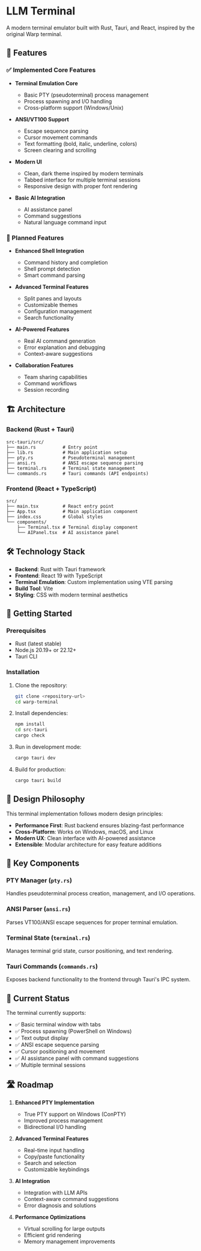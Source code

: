 # LLM Terminal

A modern terminal emulator built with Rust, Tauri, and React, inspired by the original Warp terminal.

## 🚀 Features

### ✅ Implemented Core Features

- **Terminal Emulation Core**
  - Basic PTY (pseudoterminal) process management
  - Process spawning and I/O handling
  - Cross-platform support (Windows/Unix)

- **ANSI/VT100 Support**
  - Escape sequence parsing
  - Cursor movement commands
  - Text formatting (bold, italic, underline, colors)
  - Screen clearing and scrolling

- **Modern UI**
  - Clean, dark theme inspired by modern terminals
  - Tabbed interface for multiple terminal sessions
  - Responsive design with proper font rendering

- **Basic AI Integration**
  - AI assistance panel
  - Command suggestions
  - Natural language command input

### 🚧 Planned Features

- **Enhanced Shell Integration**
  - Command history and completion
  - Shell prompt detection
  - Smart command parsing

- **Advanced Terminal Features**
  - Split panes and layouts
  - Customizable themes
  - Configuration management
  - Search functionality

- **AI-Powered Features**
  - Real AI command generation
  - Error explanation and debugging
  - Context-aware suggestions

- **Collaboration Features**
  - Team sharing capabilities
  - Command workflows
  - Session recording

## 🏗️ Architecture

### Backend (Rust + Tauri)

```
src-tauri/src/
├── main.rs          # Entry point
├── lib.rs           # Main application setup
├── pty.rs           # Pseudoterminal management
├── ansi.rs          # ANSI escape sequence parsing
├── terminal.rs      # Terminal state management
└── commands.rs      # Tauri commands (API endpoints)
```

### Frontend (React + TypeScript)

```
src/
├── main.tsx         # React entry point
├── App.tsx          # Main application component
├── index.css        # Global styles
└── components/
    ├── Terminal.tsx # Terminal display component
    └── AIPanel.tsx  # AI assistance panel
```

## 🛠️ Technology Stack

- **Backend**: Rust with Tauri framework
- **Frontend**: React 19 with TypeScript
- **Terminal Emulation**: Custom implementation using VTE parsing
- **Build Tool**: Vite
- **Styling**: CSS with modern terminal aesthetics

## 🚀 Getting Started

### Prerequisites

- Rust (latest stable)
- Node.js 20.19+ or 22.12+
- Tauri CLI

### Installation

1. Clone the repository:
   ```bash
   git clone <repository-url>
   cd warp-terminal
   ```

2. Install dependencies:
   ```bash
   npm install
   cd src-tauri
   cargo check
   ```

3. Run in development mode:
   ```bash
   cargo tauri dev
   ```

4. Build for production:
   ```bash
   cargo tauri build
   ```

## 🎨 Design Philosophy

This terminal implementation follows modern design principles:

- **Performance First**: Rust backend ensures blazing-fast performance
- **Cross-Platform**: Works on Windows, macOS, and Linux
- **Modern UX**: Clean interface with AI-powered assistance
- **Extensible**: Modular architecture for easy feature additions

## 🔧 Key Components

### PTY Manager (`pty.rs`)
Handles pseudoterminal process creation, management, and I/O operations.

### ANSI Parser (`ansi.rs`)
Parses VT100/ANSI escape sequences for proper terminal emulation.

### Terminal State (`terminal.rs`)
Manages terminal grid state, cursor positioning, and text rendering.

### Tauri Commands (`commands.rs`)
Exposes backend functionality to the frontend through Tauri's IPC system.

## 🎯 Current Status

The terminal currently supports:
- ✅ Basic terminal window with tabs
- ✅ Process spawning (PowerShell on Windows)
- ✅ Text output display
- ✅ ANSI escape sequence parsing
- ✅ Cursor positioning and movement
- ✅ AI assistance panel with command suggestions
- ✅ Multiple terminal sessions

## 🛣️ Roadmap

1. **Enhanced PTY Implementation**
   - True PTY support on Windows (ConPTY)
   - Improved process management
   - Bidirectional I/O handling

2. **Advanced Terminal Features**
   - Real-time input handling
   - Copy/paste functionality
   - Search and selection
   - Customizable keybindings

3. **AI Integration**
   - Integration with LLM APIs
   - Context-aware command suggestions
   - Error diagnosis and solutions

4. **Performance Optimizations**
   - Virtual scrolling for large outputs
   - Efficient grid rendering
   - Memory management improvements
